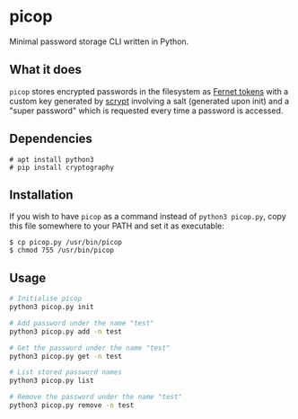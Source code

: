 # picop

Minimal password storage CLI written in Python.

## What it does

`picop` stores encrypted passwords in the filesystem as [Fernet tokens](https://github.com/fernet/spec/) with a custom key generated by [scrypt](https://en.wikipedia.org/wiki/Scrypt) involving a salt (generated upon init) and a "super password" which is requested every time a password is accessed.

## Dependencies

```
# apt install python3
# pip install cryptography
```

## Installation

If you wish to have `picop` as a command instead of `python3 picop.py`, copy this file somewhere to your PATH and set it as executable:
```
$ cp picop.py /usr/bin/picop
$ chmod 755 /usr/bin/picop
```

## Usage

```bash
# Initialise picop
python3 picop.py init

# Add password under the name "test"
python3 picop.py add -n test

# Get the password under the name "test"
python3 picop.py get -n test

# List stored password names
python3 picop.py list

# Remove the password under the name "test"
python3 picop.py remove -n test
```
